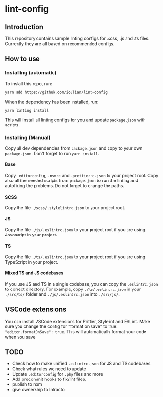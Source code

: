 # lint-config

## Introduction

This repository contains sample linting configs for .scss, .js and .ts files. Currently they are all based on recommended configs.

## How to use

### Installing (automatic)

To install this repo, run:

```bash
yarn add https://github.com/ioulian/lint-config
```

When the dependency has been installed, run:

```bash
yarn linting install
```

This will install all linting configs for you and update `package.json` with scripts.

### Installing (Manual)

Copy all dev dependencies from `package.json` and copy to your own `package.json`. Don't forget to run `yarn install`.

#### Base

Copy `.editorconfig`, `.nvmrc` and `.prettierrc.json` to your project root. Copy also all the needed scripts from `package.json` to run the linting and autofixing the problems. Do not forget to change the paths.

#### SCSS

Copy the file `./scss/.stylelintrc.json` to your project root.

#### JS

Copy the file `./js/.eslintrc.json` to your project root if you are using Javascript in your project.

#### TS

Copy the file `./ts/.eslintrc.json` to your project root if you are using TypeScript in your project.

#### Mixed TS and JS codebases

If you use JS and TS in a single codebase, you can copy the `.eslintrc.json` to correct directory.
For example, copy `./ts/.eslintrc.json` in your `./src/ts/` folder and `./js/.eslintrc.json` into `./src/js/`.

## VSCode extensions

You can install VSCode extensions for Prittier, Stylelint and ESLint. Make sure you change the config for "format on save" to true: `"editor.formatOnSave": true`. This will automatically format your code when you save.

## TODO

- Check how to make unified `.eslintrc.json` for JS and TS codebases
- Check what rules we need to update
- Update `.editorconfig` for `.php` files and more
- Add precommit hooks to fix/lint files.
- publish to npm
- give ownership to Intracto
